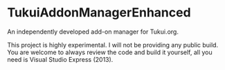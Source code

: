TukuiAddonManagerEnhanced
=========================

An independently developed add-on manager for Tukui.org.


This project is highly experimental. I will not be providing any public build. You are welcome to always review the code and build it yourself, all you need is Visual Studio Express (2013).

